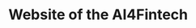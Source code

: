 # Website of the AI4Fintech
<!-- [![Netlify Status](https://api.netlify.com/api/v1/badges/d2db141e-55bd-44d9-a61e-95a49e6558c7/deploy-status)](https://app.netlify.com/sites/serg/deploys) -->
<!-- ![Security Headers](https://img.shields.io/security-headers?url=https%3A%2F%2Fserg.ewi.tudelft.nl) -->
<!-- ![Website](https://img.shields.io/website?url=https%3A%2F%2Fserg.ewi.tudelft.nl) -->

<!-- > This is a WIP revamp of our existing website

This repo contains the sources of the Software Engineering Research Group (SERG) website.
The website is built on top of the popular open-source static site generator [Hugo](https://gohugo.io/) and makes use of the [Wowchemy](https://wowchemy.com/) framework.
The [Netlify](https://gohugo.io/) service is used to host the website.

## Adding material

Material can be added by anyone in any section.
For adding material, check [this documentation](https://wowchemy.com/docs/).

**Note:** Do not directly push your changes to the main branch. Instead, send a Pull Request (PR).

### Adding team members

Steps:

1. Run `hugo new --kind authors authors/<firstname-lastname>`
2. Update your information in **content/authors/<firstname-lastname>/_index.md**
3. Replace **avatar.{jpg,jpeg,png,webp}** with your photo

## Build and preview locally

When making changes to the website, it is useful to build and preview the website locally before committing the changes to the repository.
Before you can build the website, you first need to install the following dependencies:

1. Install Hugo using [this documentation](https://gohugo.io/getting-started/installing/).
2. Install NPM using [this documentation](https://docs.npmjs.com/downloading-and-installing-node-js-and-npm)

To preview the website:

1. Run `view.sh`

When an error occurs during building, try deleting the local Hugo cache:

- MacOS/Linux: `sudo rm -rf $TMPDIR/hugo_cache/`

## Deploy website

The website is automatically deployed whenever a new commit is merged into the main branch.
To see a preview of the changes in a PR, press the details link in the deploy status check. -->
